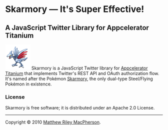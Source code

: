 # Skarmory — It's Super Effective! #

## A JavaScript Twitter Library for Appcelerator Titanium ##

![In-game image of the Pokémon Skarmory](http://github.com/tofumatt/skarmory/raw/master/skarmory.png) Skarmory is a JavaScript Twitter library for [Appcelerator Titanium](http://www.appcelerator.com/) that implements Twitter's REST API and OAuth authorization flow. It's named after the Pokémon [Skarmory](http://bulbapedia.bulbagarden.net/wiki/Skarmory), the only dual-type Steel/Flying Pokémon in existence.

### License ###

Skarmory is free software; it is distributed under an Apache 2.0 License.

---

Copyright © 2010 [Matthew Riley MacPherson](http://lonelyvegan.com).
